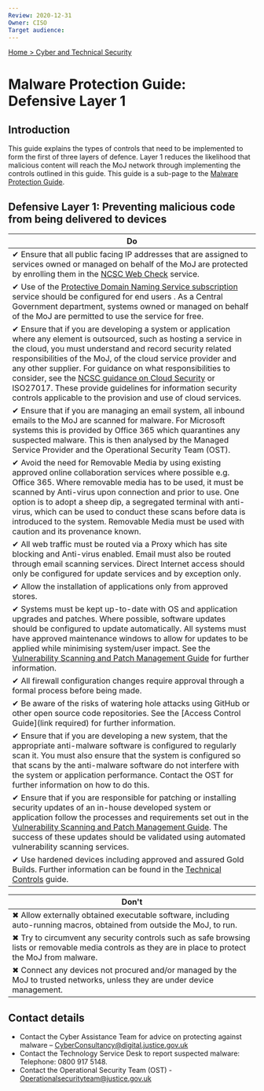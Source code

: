 ```yaml
---
Review: 2020-12-31
Owner: CISO
Target audience:
---
```


[Home > Cyber and Technical Security](home-security-policies-guides.md)

[vspmg]: ../vulnerability-scanning-and-patch-management-guide/

# Malware Protection Guide: Defensive Layer 1

## Introduction

This guide explains the types of controls that need to be implemented to form the first of three layers of defence. Layer 1 reduces the likelihood that malicious content will reach the MoJ network through implementing the controls outlined in this guide. This guide is a sub-page to the [Malware Protection Guide](malware-protection-guide-introduction.md).

## Defensive Layer 1: Preventing malicious code from being delivered to devices

| Do |
|---|
| ✔ Ensure that all public facing IP addresses that are assigned to services owned or managed on behalf of the MoJ are protected by enrolling them in the [NCSC Web Check](https://www.ncsc.gov.uk/information/web-check) service. |
| ✔ Use of the [Protective Domain Naming Service subscription](https://ministryofjustice.github.io/security-guidance/guides/public-sector-dns/#public-sector-dns) service should be configured for end users . As a Central Government department, systems owned or managed on behalf of the MoJ are permitted to use the service for free. |
| ✔  Ensure that if you are developing a system or application where any element is outsourced, such as hosting a service in the cloud, you must understand and record security related responsibilities of the MoJ, of the cloud service provider and any other supplier. For guidance on what responsibilities to consider, see the [NCSC guidance on Cloud Security](https://www.ncsc.gov.uk/collection/cloud-security) or ISO27017. These provide guidelines for information security controls applicable to the provision and use of cloud services. |
| ✔ Ensure that if you are managing an email system, all inbound emails to the MoJ are scanned for malware. For Microsoft systems this is provided by Office 365 which quarantines any suspected malware. This is then analysed by the Managed Service Provider and the Operational Security Team (OST). |
| ✔ Avoid the need for Removable Media by using existing approved online collaboration services where possible e.g. Office 365. Where removable media has to be used, it must be scanned by Anti-virus upon connection and prior to use. One option is to adopt a sheep dip, a segregated terminal with anti-virus, which can be used to conduct these scans before data is introduced to the system. Removable Media must be used with caution and its provenance known. |
| ✔ All web traffic must be routed via a Proxy  which has site blocking and Anti-virus enabled. Email must also be routed through email scanning services. Direct Internet access should only be configured for update services and by exception only. |
| ✔ Allow the installation of applications only from approved stores.|
| ✔ Systems must be kept up-to-date with OS and application upgrades and patches. Where possible, software updates should be configured to update automatically. All systems must have approved maintenance windows to allow for updates to be applied while minimising system/user impact. See the [Vulnerability Scanning and Patch Management Guide][vspmg] for further information. |
| ✔ All firewall configuration changes require approval through a formal process before being made. |
| ✔ Be aware of the risks of watering hole attacks using GitHub or other open source code repositories. See the [Access Control Guide](link required) for further information.|
| ✔ Ensure that if you are developing a new system, that the appropriate anti-malware software  is configured to regularly scan it. You must also ensure that the system is configured so that scans by the anti-malware software do not interfere with the system or application performance. Contact the OST for further information on how to do this.|
| ✔ Ensure that if you are responsible for patching or installing security updates of an in-house developed system or application follow the processes and requirements set out in the [Vulnerability Scanning and Patch Management Guide][vspmg]. The success of these updates should be validated using automated vulnerability scanning services.|
| ✔ Use hardened devices including approved and assured Gold Builds. Further information can be found in the [Technical Controls](link) guide. |

| Don't |
|---|
| ✖ Allow externally obtained executable software, including auto-running macros, obtained from outside the MoJ, to run. |
| ✖ Try to circumvent any security controls such as safe browsing lists or removable media controls as they are in place to protect the MoJ from malware. |
| ✖ Connect any devices not procured and/or managed by the MoJ to trusted networks, unless they are under device management. |

## Contact details

* Contact the Cyber Assistance Team for advice on protecting against malware – [CyberConsultancy@digital.justice.gov.uk](mailto:CyberConsultancy@digital.justice.gov.uk)
* Contact the Technology Service Desk to report suspected malware:<br/>Telephone: 0800 917 5148.
* Contact the Operational Security Team (OST) - [Operationalsecurityteam@justice.gov.uk](mailto:Operationalsecurityteam@justice.gov.uk)
